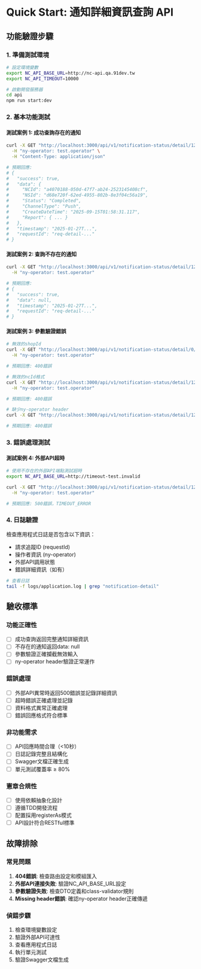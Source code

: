# Quick Start: 通知詳細資訊查詢 API

## 功能驗證步驟

### 1. 準備測試環境
```bash
# 設定環境變數
export NC_API_BASE_URL=http://nc-api.qa.91dev.tw
export NC_API_TIMEOUT=10000

# 啟動開發服務器
cd api
npm run start:dev
```

### 2. 基本功能測試

#### 測試案例 1: 成功查詢存在的通知
```bash
curl -X GET "http://localhost:3000/api/v1/notification-status/detail/12345/a4070188-050d-47f7-ab24-2523145408cf" \
  -H "ny-operator: test.operator" \
  -H "Content-Type: application/json"

# 預期回應:
# {
#   "success": true,
#   "data": {
#     "NCId": "a4070188-050d-47f7-ab24-2523145408cf",
#     "NSId": "d68e720f-62ed-4955-802b-8e3f04c56a19",
#     "Status": "Completed",
#     "ChannelType": "Push",
#     "CreateDateTime": "2025-09-15T01:58:31.117",
#     "Report": { ... }
#   },
#   "timestamp": "2025-01-27T...",
#   "requestId": "req-detail-..."
# }
```

#### 測試案例 2: 查詢不存在的通知
```bash
curl -X GET "http://localhost:3000/api/v1/notification-status/detail/12345/00000000-0000-0000-0000-000000000000" \
  -H "ny-operator: test.operator"

# 預期回應:
# {
#   "success": true,
#   "data": null,
#   "timestamp": "2025-01-27T...",
#   "requestId": "req-detail-..."
# }
```

#### 測試案例 3: 參數驗證錯誤
```bash
# 無效的shopId
curl -X GET "http://localhost:3000/api/v1/notification-status/detail/0/a4070188-050d-47f7-ab24-2523145408cf" \
  -H "ny-operator: test.operator"

# 預期回應: 400錯誤

# 無效的ncId格式
curl -X GET "http://localhost:3000/api/v1/notification-status/detail/12345/invalid-uuid" \
  -H "ny-operator: test.operator"

# 預期回應: 400錯誤

# 缺少ny-operator header
curl -X GET "http://localhost:3000/api/v1/notification-status/detail/12345/a4070188-050d-47f7-ab24-2523145408cf"

# 預期回應: 400錯誤
```

### 3. 錯誤處理測試

#### 測試案例 4: 外部API超時
```bash
# 使用不存在的外部API端點測試超時
export NC_API_BASE_URL=http://timeout-test.invalid

curl -X GET "http://localhost:3000/api/v1/notification-status/detail/12345/a4070188-050d-47f7-ab24-2523145408cf" \
  -H "ny-operator: test.operator"

# 預期回應: 500錯誤，TIMEOUT_ERROR
```

### 4. 日誌驗證

檢查應用程式日誌是否包含以下資訊：
- 請求追蹤ID (requestId)
- 操作者資訊 (ny-operator)
- 外部API調用狀態
- 錯誤詳細資訊（如有）

```bash
# 查看日誌
tail -f logs/application.log | grep "notification-detail"
```

## 驗收標準

### 功能正確性
- [ ] 成功查詢返回完整通知詳細資訊
- [ ] 不存在的通知返回data: null
- [ ] 參數驗證正確攔截無效輸入
- [ ] ny-operator header驗證正常運作

### 錯誤處理
- [ ] 外部API異常時返回500錯誤並記錄詳細資訊
- [ ] 超時錯誤正確處理並記錄
- [ ] 資料格式異常正確處理
- [ ] 錯誤回應格式符合標準

### 非功能需求
- [ ] API回應時間合理（<10秒）
- [ ] 日誌記錄完整且結構化
- [ ] Swagger文檔正確生成
- [ ] 單元測試覆蓋率 ≥ 80%

### 憲章合規性
- [ ] 使用依賴抽象化設計
- [ ] 遵循TDD開發流程
- [ ] 配置採用registerAs模式
- [ ] API設計符合RESTful標準

## 故障排除

### 常見問題
1. **404錯誤**: 檢查路由設定和模組匯入
2. **外部API連接失敗**: 驗證NC_API_BASE_URL設定
3. **參數驗證失敗**: 檢查DTO定義和class-validator規則
4. **Missing header錯誤**: 確認ny-operator header正確傳遞

### 偵錯步驟
1. 檢查環境變數設定
2. 驗證外部API可達性
3. 查看應用程式日誌
4. 執行單元測試
5. 驗證Swagger文檔生成